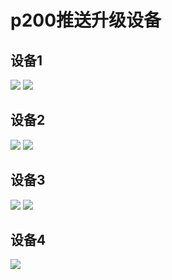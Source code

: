 # p200推送升级设备
##  设备1
![](./_image/2020-06-04/2020-06-04-11-17-11.png)
![](./_image/2020-06-04/2020-06-04-11-17-38.png)

## 设备2
![](./_image/2020-06-04/2020-06-04-11-19-47.png)
![](./_image/2020-06-04/2020-06-04-11-20-13.png)

## 设备3
![](./_image/2020-06-04/2020-06-04-11-21-52.png)
![](./_image/2020-06-04/2020-06-04-11-23-34.png)

## 设备4
![](./_image/2020-06-04/2020-06-04-11-24-41.png)
